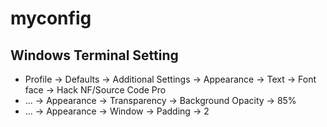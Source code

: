 # myconfig

## Windows Terminal Setting
- Profile -> Defaults -> Additional Settings -> Appearance -> Text -> Font face -> Hack NF/Source Code Pro
- ... -> Appearance -> Transparency -> Background Opacity -> 85%
- ... -> Appearance -> Window -> Padding -> 2
